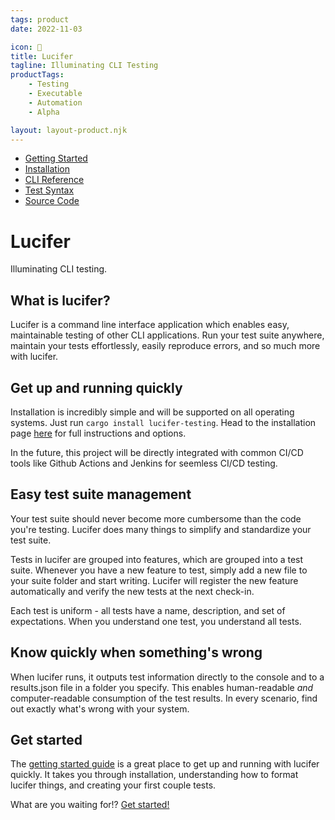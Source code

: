 ```yaml
--- 
tags: product
date: 2022-11-03

icon: 🐲
title: Lucifer
tagline: Illuminating CLI Testing
productTags:
    - Testing
    - Executable
    - Automation
    - Alpha

layout: layout-product.njk
--- 
```


- [Getting Started](/products/lucifer/docs)
- [Installation](/products/lucifer/installation)
- [CLI Reference](/products/lucifer/cli)
- [Test Syntax](/products/lucifer/tests)
- [Source Code](https://github.com/winstonpucket/lucifer)

# Lucifer

Illuminating CLI testing.

## What is lucifer?

Lucifer is a command line interface application which enables easy, maintainable testing of other CLI applications. Run your test suite anywhere, maintain your tests effortlessly, easily reproduce errors, and so much more with lucifer. 

## Get up and running quickly

Installation is incredibly simple and will be supported on all operating systems. Just run <code>cargo install lucifer-testing</code>. Head to the installation page [here](/products/lucifer/installation) for full instructions and options.

In the future, this project will be directly integrated with common CI/CD tools like Github Actions and Jenkins for seemless CI/CD testing.

## Easy test suite management

Your test suite should never become more cumbersome than the code you're testing. Lucifer does many things to simplify and standardize your test suite.

Tests in lucifer are grouped into features, which are grouped into a test suite. Whenever you have a new feature to test, simply add a new file to your suite folder and start writing. Lucifer will register the new feature automatically and verify the new tests at the next check-in.

Each test is uniform - all tests have a name, description, and set of expectations. When you understand one test, you understand all tests.

## Know quickly when something's wrong

When lucifer runs, it outputs test information directly to the console and to a results.json file in a folder you specify. This enables human-readable *and* computer-readable consumption of the test results. In every scenario, find out exactly what's wrong with your system.

## Get started

The [getting started guide](/products/lucifer/docs) is a great place to get up and running with lucifer quickly. It takes you through installation, understanding how to format lucifer things, and creating your first couple tests.

What are you waiting for!? [Get started!](/products/lucifer/docs)
